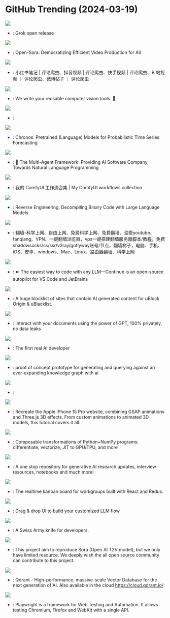# GitHub Trending (2024-03-19)

![](https://img.shields.io/badge/Python-New%2012-green?style=flat-square&logo=appveyor)
- [](https://github.comundefined): Grok open release

![](https://img.shields.io/badge/Python-New%201-green?style=flat-square&logo=appveyor)
- [](https://github.comundefined): Open-Sora: Democratizing Efficient Video Production for All

![](https://img.shields.io/badge/Python-New%202-green?style=flat-square&logo=appveyor)
- [](https://github.comundefined): 小红书笔记 | 评论爬虫、抖音视频 | 评论爬虫、快手视频 | 评论爬虫、B 站视频 ｜ 评论爬虫、微博帖子 ｜ 评论爬虫

![](https://img.shields.io/badge/Python-New%20626-green?style=flat-square&logo=appveyor)
- [](https://github.comundefined): We write your reusable computer vision tools. 💜

![](https://img.shields.io/badge/Python-New%201-green?style=flat-square&logo=appveyor)
- [](https://github.comundefined): 

![](https://img.shields.io/badge/Python-New%20107-green?style=flat-square&logo=appveyor)
- [](https://github.comundefined): Chronos: Pretrained (Language) Models for Probabilistic Time Series Forecasting

![](https://img.shields.io/badge/Python-New%20420-green?style=flat-square&logo=appveyor)
- [](https://github.comundefined): 🌟 The Multi-Agent Framework: Providing AI Software Company, Towards Natural Language Programming

![](https://img.shields.io/badge/none-New%20252-green?style=flat-square&logo=appveyor)
- [](https://github.comundefined): 我的 ComfyUI 工作流合集 | My ComfyUI workflows collection

![](https://img.shields.io/badge/Python-New%20326-green?style=flat-square&logo=appveyor)
- [](https://github.comundefined): Reverse Engineering: Decompiling Binary Code with Large Language Models

![](https://img.shields.io/badge/none-New%20155-green?style=flat-square&logo=appveyor)
- [](https://github.comundefined): 翻墙-科学上网、自由上网、免费科学上网、免费翻墙、油管youtube、fanqiang、VPN、一键翻墙浏览器，vps一键搭建翻墙服务器脚本/教程，免费shadowsocks/ss/ssr/v2ray/goflyway账号/节点，翻墙梯子，电脑、手机、iOS、安卓、windows、Mac、Linux、路由器翻墙、科学上网

![](https://img.shields.io/badge/TypeScript-New%2089-green?style=flat-square&logo=appveyor)
- [](https://github.comundefined): ⏩ The easiest way to code with any LLM—Continue is an open-source autopilot for VS Code and JetBrains

![](https://img.shields.io/badge/none-New%2079-green?style=flat-square&logo=appveyor)
- [](https://github.comundefined): A huge blocklist of sites that contain AI generated content for uBlock Origin & uBlacklist.

![](https://img.shields.io/badge/Python-New%20350-green?style=flat-square&logo=appveyor)
- [](https://github.comundefined): Interact with your documents using the power of GPT, 100% privately, no data leaks

![](https://img.shields.io/badge/Python-New%20478-green?style=flat-square&logo=appveyor)
- [](https://github.comundefined): The first real AI developer

![](https://img.shields.io/badge/Python-New%2063-green?style=flat-square&logo=appveyor)
- [](https://github.comundefined): proof of concept prototype for generating and querying against an ever-expanding knowledge graph with ai

![](https://img.shields.io/badge/none-New%20215-green?style=flat-square&logo=appveyor)
- [](https://github.comundefined): 

![](https://img.shields.io/badge/JavaScript-New%2053-green?style=flat-square&logo=appveyor)
- [](https://github.comundefined): Recreate the Apple iPhone 15 Pro website, combining GSAP animations and Three.js 3D effects. From custom animations to animated 3D models, this tutorial covers it all.

![](https://img.shields.io/badge/Python-New%2060-green?style=flat-square&logo=appveyor)
- [](https://github.comundefined): Composable transformations of Python+NumPy programs: differentiate, vectorize, JIT to GPU/TPU, and more

![](https://img.shields.io/badge/none-New%20220-green?style=flat-square&logo=appveyor)
- [](https://github.comundefined): A one stop repository for generative AI research updates, interview resources, notebooks and much more!

![](https://img.shields.io/badge/JavaScript-New%20822-green?style=flat-square&logo=appveyor)
- [](https://github.comundefined): The realtime kanban board for workgroups built with React and Redux.

![](https://img.shields.io/badge/TypeScript-New%2077-green?style=flat-square&logo=appveyor)
- [](https://github.comundefined): Drag & drop UI to build your customized LLM flow

![](https://img.shields.io/badge/C%23-New%20181-green?style=flat-square&logo=appveyor)
- [](https://github.comundefined): A Swiss Army knife for developers.

![](https://img.shields.io/badge/Python-New%2056-green?style=flat-square&logo=appveyor)
- [](https://github.comundefined): This project aim to reproduce Sora (Open AI T2V model), but we only have limited resource. We deeply wish the all open source community can contribute to this project.

![](https://img.shields.io/badge/Rust-New%20107-green?style=flat-square&logo=appveyor)
- [](https://github.comundefined): Qdrant - High-performance, massive-scale Vector Database for the next generation of AI. Also available in the cloud https://cloud.qdrant.io/

![](https://img.shields.io/badge/TypeScript-New%20119-green?style=flat-square&logo=appveyor)
- [](https://github.comundefined): Playwright is a framework for Web Testing and Automation. It allows testing Chromium, Firefox and WebKit with a single API.

